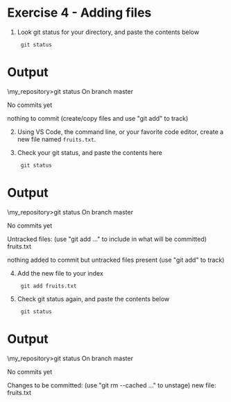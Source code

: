 # Exercise 4 - Adding files

1. Look git status for your directory, and paste the contents below

        git status

Output
======
\my_repository>git status
On branch master

No commits yet

nothing to commit (create/copy files and use "git add" to track)

2. Using VS Code, the command line, or your favorite code editor, create a new file named `fruits.txt`.

3. Check your git status, and paste the contents here

        git status

Output
======
\my_repository>git status
On branch master

No commits yet

Untracked files:
  (use "git add <file>..." to include in what will be committed)
        fruits.txt

nothing added to commit but untracked files present (use "git add" to track)

4. Add the new file to your index

        git add fruits.txt

5. Check git status again, and paste the contents below

        git status

Output
======
\my_repository>git status
On branch master

No commits yet

Changes to be committed:
  (use "git rm --cached <file>..." to unstage)
        new file:   fruits.txt
        
